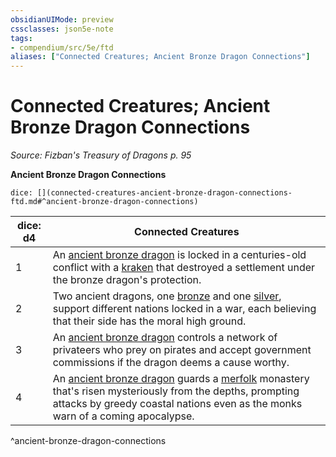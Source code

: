 ```yaml
---
obsidianUIMode: preview
cssclasses: json5e-note
tags:
- compendium/src/5e/ftd
aliases: ["Connected Creatures; Ancient Bronze Dragon Connections"]
---
```

# Connected Creatures; Ancient Bronze Dragon Connections
*Source: Fizban's Treasury of Dragons p. 95* 

**Ancient Bronze Dragon Connections**

`dice: [](connected-creatures-ancient-bronze-dragon-connections-ftd.md#^ancient-bronze-dragon-connections)`

| dice: d4 | Connected Creatures |
|----------|---------------------|
| 1 | An [ancient bronze dragon](2-Mechanics/CLI/bestiary/dragon/ancient-bronze-dragon.md) is locked in a centuries-old conflict with a [kraken](2-Mechanics/CLI/bestiary/monstrosity/kraken.md) that destroyed a settlement under the bronze dragon's protection. |
| 2 | Two ancient dragons, one [bronze](2-Mechanics/CLI/bestiary/dragon/ancient-bronze-dragon.md) and one [silver](2-Mechanics/CLI/bestiary/dragon/ancient-silver-dragon.md), support different nations locked in a war, each believing that their side has the moral high ground. |
| 3 | An [ancient bronze dragon](2-Mechanics/CLI/bestiary/dragon/ancient-bronze-dragon.md) controls a network of privateers who prey on pirates and accept government commissions if the dragon deems a cause worthy. |
| 4 | An [ancient bronze dragon](2-Mechanics/CLI/bestiary/dragon/ancient-bronze-dragon.md) guards a [merfolk](2-Mechanics/CLI/bestiary/humanoid/merfolk.md) monastery that's risen mysteriously from the depths, prompting attacks by greedy coastal nations even as the monks warn of a coming apocalypse. |
^ancient-bronze-dragon-connections